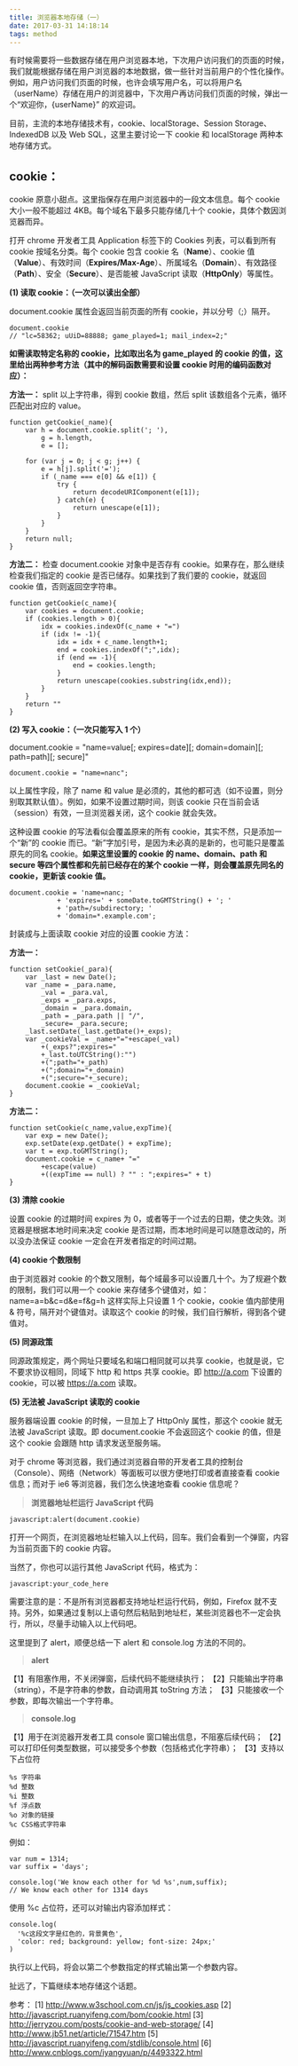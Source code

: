 ```yaml
---
title: 浏览器本地存储（一）
date: 2017-03-31 14:18:14
tags: method
---
```


有时候需要将一些数据存储在用户浏览器本地，下次用户访问我们的页面的时候，我们就能根据存储在用户浏览器的本地数据，做一些针对当前用户的个性化操作。例如，用户访问我们页面的时候，也许会填写用户名，可以将用户名（userName）存储在用户的浏览器中，下次用户再访问我们页面的时候，弹出一个“欢迎你，{userName}” 的欢迎词。

<!-- more -->

目前，主流的本地存储技术有，cookie、localStorage、Session Storage、IndexedDB 以及 Web SQL，这里主要讨论一下 cookie 和 localStorage 两种本地存储方式。

## cookie：

cookie 原意小甜点。这里指保存在用户浏览器中的一段文本信息。每个 cookie 大小一般不能超过 4KB。每个域名下最多只能存储几十个 cookie，具体个数因浏览器而异。

打开 chrome 开发者工具 Application 标签下的 Cookies 列表，可以看到所有 cookie 按域名分类。每个 cookie 包含 cookie 名（**Name**）、cookie 值（**Value**）、有效时间（**Expires/Max-Age**）、所属域名（**Domain**）、有效路径（**Path**）、安全（**Secure**）、是否能被 JavaScript 读取（**HttpOnly**）等属性。

**(1) 读取 cookie：（一次可以读出全部）**

document.cookie 属性会返回当前页面的所有 cookie，并以分号（;）隔开。

```
document.cookie
// "lc=58362; uUiD=88888; game_played=1; mail_index=2;"
```

**如需读取特定名称的 cookie，比如取出名为 game_played 的 cookie 的值，这里给出两种参考方法（其中的解码函数需要和设置 cookie 时用的编码函数对应）：**

**方法一：**
split 以上字符串，得到 cookie 数组，然后 split 该数组各个元素，循环匹配出对应的 value。

```
function getCookie(_name){
    var h = document.cookie.split('; '),
        g = h.length,
        e = [];

    for (var j = 0; j < g; j++) {
        e = h[j].split('=');
        if (_name === e[0] && e[1]) {
            try {
                return decodeURIComponent(e[1]);
            } catch(e) {
                return unescape(e[1]);
            }
        }
    }
    return null;
}
```

**方法二：**
检查 document.cookie 对象中是否存有 cookie。如果存在，那么继续检查我们指定的 cookie 是否已储存。如果找到了我们要的 cookie，就返回 cookie 值，否则返回空字符串。

```
function getCookie(c_name){
    var cookies = document.cookie;
    if (cookies.length > 0){
        idx = cookies.indexOf(c_name + "=")
        if (idx != -1){ 
            idx = idx + c_name.length+1; 
            end = cookies.indexOf(";",idx);
            if (end == -1){
                end = cookies.length;
            }
            return unescape(cookies.substring(idx,end));
        } 
    }
    return ""
}
```

**(2) 写入 cookie：（一次只能写入 1 个）**

document.cookie = "name=value[; expires=date][; domain=domain][; path=path][; secure]"

```
document.cookie = "name=nanc";
```

以上属性字段，除了 name 和 value 是必须的，其他的都可选（如不设置，则分别取其默认值）。例如，如果不设置过期时间，则该 cookie 只在当前会话（session）有效，一旦浏览器关闭，这个 cookie 就会失效。

这种设置 cookie 的写法看似会覆盖原来的所有 cookie，其实不然，只是添加一个“新”的 cookie 而已。“新”字加引号，是因为未必真的是新的，也可能只是覆盖原先的同名 cookie。**如果这里设置的 cookie 的 name、domain、path 和 secure 等四个属性都和先前已经存在的某个 cookie 一样，则会覆盖原先同名的 cookie，更新该 cookie 值。**

```
document.cookie = 'name=nanc; '
            + 'expires=' + someDate.toGMTString() + '; '
            + 'path=/subdirectory; '
            + 'domain=*.example.com';
```
封装成与上面读取 cookie 对应的设置 cookie 方法：

**方法一：**

```
function setCookie(_para){
    var _last = new Date();
    var _name = _para.name,
        _val = _para.val,
        _exps = _para.exps,
        _domain = _para.domain,
        _path = _para.path || "/",
        _secure= _para.secure;
    _last.setDate(_last.getDate()+_exps);
    var _cookieVal = _name+"="+escape(_val)
        +(_exps?";expires="
        +_last.toUTCString():"")
        +(";path="+_path)
        +(";domain="+_domain)
        +(";secure="+_secure);
    document.cookie = _cookieVal;
}
```

**方法二：**

```
function setCookie(c_name,value,expTime){
    var exp = new Date();
    exp.setDate(exp.getDate() + expTime);
    var t = exp.toGMTString();
    document.cookie = c_name+ "=" 
        +escape(value)
        +((expTime == null) ? "" : ";expires=" + t)
}
```

**(3) 清除 cookie**

设置 cookie 的过期时间 expires 为 0，或者等于一个过去的日期，使之失效。浏览器是根据本地时间来决定 cookie 是否过期，而本地时间是可以随意改动的，所以没办法保证 cookie 一定会在开发者指定的时间过期。

**(4) cookie 个数限制**

由于浏览器对 cookie 的个数又限制，每个域最多可以设置几十个。为了规避个数的限制，我们可以用一个 cookie 来存储多个键值对，如：name=a=b&c=d&e=f&g=h 这样实际上只设置 1 个 cookie，cookie 值内部使用 & 符号，隔开对个键值对。读取这个 cookie 的时候，我们自行解析，得到各个键值对。

**(5) 同源政策**

同源政策规定，两个网址只要域名和端口相同就可以共享 cookie，也就是说，它不要求协议相同，同域下 http 和 https 共享 cookie。即 http://a.com 下设置的 cookie，可以被 https://a.com 读取。

**(5) 无法被 JavaScript  读取的 cookie**

服务器端设置 cookie 的时候，一旦加上了 HttpOnly 属性，那这个 cookie 就无法被 JavaScript 读取。即 document.cookie 不会返回这个 cookie 的值，但是这个 cookie 会跟随 http 请求发送至服务端。

对于 chrome 等浏览器，我们通过浏览器自带的开发者工具的控制台（Console）、网络（Network）等面板可以很方便地打印或者直接查看 cookie 信息；而对于 ie6 等浏览器，我们怎么快速地查看 cookie 信息呢？

> **浏览器地址栏运行 JavaScript 代码**

```
javascript:alert(document.cookie)
```

打开一个网页，在浏览器地址栏输入以上代码，回车。我们会看到一个弹窗，内容为当前页面下的 cookie 内容。

当然了，你也可以运行其他 JavaScript 代码，格式为：

```
javascript:your_code_here
```

需要注意的是：不是所有浏览器都支持地址栏运行代码，例如，Firefox 就不支持。另外，如果通过复制以上语句然后粘贴到地址栏，某些浏览器也不一定会执行，所以，尽量手动输入以上代码吧。

这里提到了 alert，顺便总结一下 alert 和 console.log 方法的不同的。

> **alert**

【1】有阻塞作用，不关闭弹窗，后续代码不能继续执行；
【2】只能输出字符串（string），不是字符串的参数，自动调用其 toString 方法；
【3】只能接收一个参数，即每次输出一个字符串。

> **console.log**

【1】用于在浏览器开发者工具 console 窗口输出信息，不阻塞后续代码；
【2】可以打印任何类型数据，可以接受多个参数（包括格式化字符串）；
【3】支持以下占位符

```
%s 字符串
%d 整数
%i 整数
%f 浮点数
%o 对象的链接
%c CSS格式字符串
```

例如：

```
var num = 1314;
var suffix = 'days';

console.log('We know each other for %d %s',num,suffix);
// We know each other for 1314 days
```

使用 %c 占位符，还可以对输出内容添加样式：

```
console.log(
  '%c这段文字是红色的，背景黄色',
  'color: red; background: yellow; font-size: 24px;'
)
```

执行以上代码，将会以第二个参数指定的样式输出第一个参数内容。

扯远了，下篇继续本地存储这个话题。


参考：
[1] http://www.w3school.com.cn/js/js_cookies.asp
[2] http://javascript.ruanyifeng.com/bom/cookie.html
[3] http://jerryzou.com/posts/cookie-and-web-storage/
[4] http://www.jb51.net/article/71547.htm
[5] http://javascript.ruanyifeng.com/stdlib/console.html
[6] http://www.cnblogs.com/iyangyuan/p/4493322.html